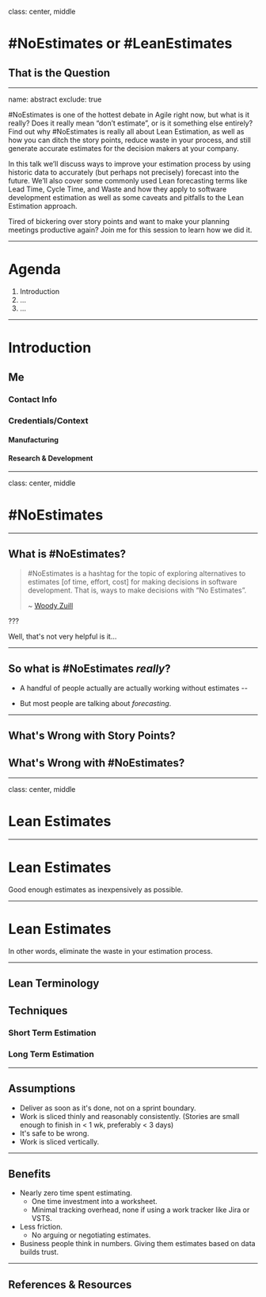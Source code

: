 class: center, middle

# \#NoEstimates or \#LeanEstimates
## That is the Question

---

name: abstract
exclude: true

\#NoEstimates is one of the hottest debate in Agile right now, but what is it really? Does it really mean “don’t estimate”, or is it something else entirely? Find out why #NoEstimates is really all about Lean Estimation, as well as how you can ditch the story points, reduce waste in your process, and still generate accurate estimates for the decision makers at your company.

In this talk we’ll discuss ways to improve your estimation process by using historic data to accurately (but perhaps not precisely) forecast into the future. We’ll also cover some commonly used Lean forecasting terms like Lead Time, Cycle Time, and Waste and how they apply to software development estimation as well as some caveats and pitfalls to the Lean Estimation approach.

Tired of bickering over story points and want to make your planning meetings productive again? Join me for this session to learn how we did it.

---

# Agenda

[//]: # (TODO)

1. Introduction
2. ...
3. ...

---

# Introduction
## Me
### Contact Info
### Credentials/Context
#### Manufacturing
#### Research & Development

[//]: # (TODO Evaluate if this should move to end or even be a thing at all)

---

class: center, middle

# #NoEstimates

---

## What is #NoEstimates?

> \#NoEstimates is a hashtag for the topic of exploring alternatives to estimates [of time, effort, cost] for making decisions in software development.  That is, ways to make decisions with “No Estimates”. 
> 
> ~ [Woody Zuill](http://zuill.us/WoodyZuill/2013/05/17/the-noestimates-hashtag/)

???

Well, that's not very helpful is it...

---

## So what is \#NoEstimates *really*?

- A handful of people actually are actually working without estimates
--

- But most people are talking about *forecasting*.

---

## What's Wrong with Story Points?
## What's Wrong with #NoEstimates?

---

class: center, middle

# Lean Estimates

---

# Lean Estimates

Good enough estimates as inexpensively as possible.

---

# Lean Estimates

In other words, eliminate the waste in your estimation process.

---

## Lean Terminology
## Techniques
### Short Term Estimation
### Long Term Estimation

---

## Assumptions

- Deliver as soon as it's done, not on a sprint boundary.
- Work is sliced thinly and reasonably consistently. (Stories are small enough to finish in < 1 wk, preferably < 3 days)
- It's safe to be wrong.
- Work is sliced vertically.

---

## Benefits

- Nearly zero time spent estimating. 
  - One time investment into a worksheet.
  - Minimal tracking overhead, none if using a work tracker like Jira or VSTS.
- Less friction. 
  - No arguing or negotiating estimates.
- Business people think in numbers. Giving them estimates based on data builds trust.

---

## References & Resources

[//]: # (Link to this slide deck online)
